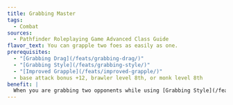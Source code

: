 ```yaml
---
title: Grabbing Master
tags:
  - Combat
sources:
  - Pathfinder Roleplaying Game Advanced Class Guide
flavor_text: You can grapple two foes as easily as one.
prerequisites:
  - "[Grabbing Drag](/feats/grabbing-drag/)"
  - "[Grabbing Style](/feats/grabbing-style/)"
  - "[Improved Grapple](/feats/improved-grapple/)"
  - base attack bonus +12, brawler level 8th, or monk level 8th
benefit: |
  When you are grabbing two opponents while using [Grabbing Style](/feats/grabbing-style/), you can use your grapple to move or damage both opponents you are grappling, instead of just one.
---
```


